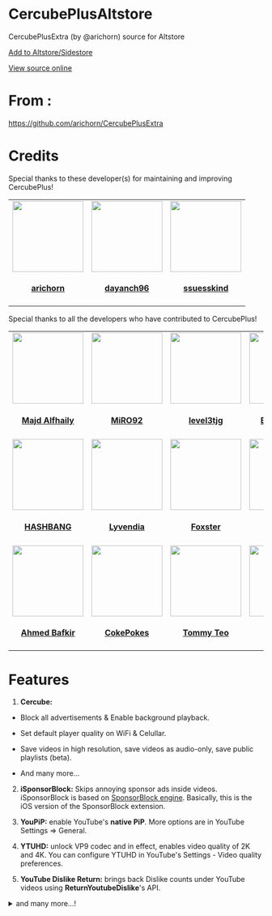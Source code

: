 # CercubePlusAltstore
CercubePlusExtra (by @arichorn) source for Altstore

[Add to Altstore/Sidestore](https://tinyurl.com/CercubePlusSource)

[View source online](https://therealfoxster.github.io/altsource-viewer/app.html?source=https://raw.githubusercontent.com/Balackburn/CercubePlusAltstore/main/apps.json&id=com.google.ios.youtube)

# From : 
https://github.com/arichorn/CercubePlusExtra 

# Credits

<table id='maintainer credit'>
Special thanks to these developer(s) for maintaining and improving CercubePlus!
<tr>
<td id='arichorn'>
<a href='https://github.com/arichorn'>
<img src='https://github.com/arichorn.png' width='140px;'>
</a>
<h4 align='center'><a href='https://github.com/arichorn'>arichorn</a></h4>
</td>
<td id='dayanch96'>
<a href='https://github.com/dayanch96'>
<img src='https://github.com/dayanch96.png' width='140px;'>
</a>
<h4 align='center'><a href='https://github.com/dayanch96'>dayanch96</a></h4>
</td>
<td id='ssuesskind'>
<a href='https://github.com/ssuesskind'>
<img src='https://github.com/ssuesskind.png' width='140px;'>
</a>
<h4 align='center'><a href='https://github.com/ssuesskind'>ssuesskind</a></h4>
</td>
</tr>

<table id='credit'>
Special thanks to all the developers who have contributed to CercubePlus!
<tr>
<td id='majd'>
<a href='https://github.com/majd'>
<img src='https://github.com/majd.png' width='140px;'>
</a>
<h4 align='center'><a href='https://github.com/majd'>Majd Alfhaily</a></h4>
<td id='miro92'>
<a href='https://github.com/MiRO92'>
<img src='https://github.com/MiRO92.png' width='140px;'>
</a>
<h4 align='center'><a href='https://twitter.com/miro92'>MiRO92</a></h4>
</td>
<td id='level3tjg'>
<a href='https://github.com/level3tjg'>
<img src='https://github.com/level3tjg.png' width='140px;'>
</a>
<h4 align='center'><a href='https://twitter.com/level3tjg'>level3tjg</a></h4>
</td>
<td id='bandarHL'>
<a href='https://github.com/BandarHL'>
<img src='https://github.com/BandarHL.png' width='140px;'>
</a>
<h4 align='center'><a href='https://twitter.com/bandarhl'>BandarHelal</a></h4>
</td>
<td id='galactic-dev'>
<a href='https://github.com/Galactic-Dev'>
<img src='https://github.com/Galactic-Dev.png' width='140px;'>
</a>
<h4 align='center'><a href='https://twitter.com/dev_galactic'>galactic</a></h4>
</td>
</tr>
  
<tr>
<td id='hbang'>
<a href='https://github.com/hbang'>
<img src='https://github.com/hbang.png' width='140px;'>
</a>
<h4 align='center'><a href='https://twitter.com/hashbang'>HASHBANG</a></h4>
</td>
<td id='lyvendia'>
<a href='https://github.com/Lyvendia'>
<img src='https://github.com/Lyvendia.png' width='140px;'>
</a>
<h4 align='center'><a href='https://github.com/Lyvendia'>Lyvendia</a></h4>
</td>
<td id='foxster'>
<a href='https://github.com/therealFoxster'>
<img src='https://github.com/therealFoxster.png' width='140px;'>
</a>
<h4 align='center'><a href='https://twitter.com/therealFoxster'>Foxster</a></h4>
</td>
<td id='julioverne'>
<a href='https://github.com/julioverne'>
<img src='https://github.com/julioverne.png' width='140px;'>
</a>
<h4 align='center'><a href='https://twitter.com/ijulioverne'>julioverne</a></h4>
</td>
<td id='ichitaso'>
<a href='https://github.com/ichitaso'>
<img src='https://github.com/ichitaso.png' width='140px;'>
</a>
<h4 align='center'><a href='https://twitter.com/ichitaso'>ichitaso</a></h4>
</td>
</tr>
  
<tr>
<td id='ahmed-bafkir'>
<a href='https://github.com/AhmedBafkir'>
<img src='https://github.com/AhmedBafkir.png' width='140px;'>
</a>
<h4 align='center'><a href='https://twitter.com/Peaceful_0'>Ahmed Bafkir</a></h4>
</td>
<td id='cokepokes'>
<a href='https://github.com/CokePokes'>
<img src='https://github.com/CokePokes.png' width='140px;'>
</a>
<h4 align='center'><a href='https://twitter.com/cokepokes'>CokePokes</a></h4>
</td>
<td id='isnackable'>
<a href='https://github.com/ISnackable'>
<img src='https://github.com/ISnackable.png' width='140px;'>
</a>
<h4 align='center'><a href='https://isnackable.me/'>Tommy Teo</a></h4>
</td>
<td id='SKIEDs'>
<a href='https://github.com/SKEIDs'>
<img src='https://github.com/SKEIDs.png' width='140px;'>
</a>
<h4 align='center'><a href='https://github.com/SKEIDs'>SKIEDs</a></h4>
</td>
<td id='theos-team'>
<a href='https://github.com/theos/theos'>
<img src='https://github.com/theos.png' width='140px;'>
</a>
<h4 align='center'><a href='https://theos.dev'>theos</a></h4>
</td>
</tr>
</table>

# Features

1. **Cercube:**

- Block all advertisements & Enable background playback.

- Set default player quality on WiFi & Celullar.

- Save videos in high resolution, save videos as audio-only, save public playlists (beta).

- And many more...

2. **iSponsorBlock:** Skips annoying sponsor ads inside videos. iSponsorBlock is based on [SponsorBlock engine](https://sponsor.ajay.app/). Basically, this is the iOS version of the SponsorBlock extension.

3. **YouPiP:** enable YouTube's **native PiP**. More options are in YouTube Settings => General.

4. **YTUHD:** unlock VP9 codec and in effect, enables video quality of 2K and 4K. You can configure YTUHD in YouTube's Settings - Video quality preferences.

5. **YouTube Dislike Return:** brings back Dislike counts under YouTube videos using **ReturnYoutubeDislike**'s API.

<details>
  <summary>and many more...!</summary>

6. **YTClassicVideoQuality:** since YouTube v16.xx, you need one more step to change the video quality. YTClassicVideoQuality brings back the old video quality selector, which is a lot better than the new one.

7. **YTNoHoverCards:** offer an option to enable/disable the annoying suggested videos show up at the end of the videos.

8. **YTABGoodies:** allow you to disable some YouTube A/B testing features. It is a combination of several tweaks, such as:

- YouAreThere: disable "Video paused. Continue watching?" popup in the YouTube app when you play a long video.

- YouRememberCaption: make YouTube remember your video caption setting (if not already).

- YTNoCheckLocalNetwork: block the Local Network permission popup.

9. **NOYTPremium:** remove YouTube Premium upsell alerts.

10. **YTSpeed**: add 2.25x, 2.5x, 2.75x, 3x, 3.25x, 3.5x, 3.75x and 4x playback speed

11. **YTMiniplayerEnabler**: enable Miniplayer for all YouTube videos.

12. **DontEatMyContent**: prevent the notch/Dynamic Island from munching on 2:1 video content in YouTube.

13. **YTShortsProgress**: always enable progress bar and scrubbing in YouTube Shorts (iPhone only).

14. **YTABConfig**: allow user to control over YouTube A/B testing flags.

15. **YouMute**: Mute/unmute videos in iOS YouTube directly.

16. **LowContrastMode**: makes the YouTube Interface Low Contrast as possible to make it easier on the eyes.

and many more...
</details>
